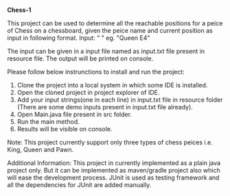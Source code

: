**Chess-1**

This project can be used to determine all the reachable positions for a peice of Chess on a chessboard, given the peice name and current position as input in following format.
Input: "<peicename> <position>"
eg. "Queen E4"

The input can be given in a input file named as input.txt file present in resource file.
The output will be printed on console.

Please follow below instrunctions to install and run the project:
1. Clone the project into a local system in which some IDE is installed.
2. Open the cloned project in project explorer of IDE.
3. Add your input strings(one in each line) in input.txt file in resource folder (There are some demo inputs present in input.txt file already).
4. Open Main.java file present in src folder.
5. Run the main method.
6. Results will be visible on console.

Note: This project currently support only three types of chess peices i.e. King, Queen and Pawn.


Additional Information:
This project in currently implemented as a plain java project only. But it can be implemented as maven/gradle project also which will ease the development process.
JUnit is used as testing framework and all the dependencies for JUnit are added manually.
